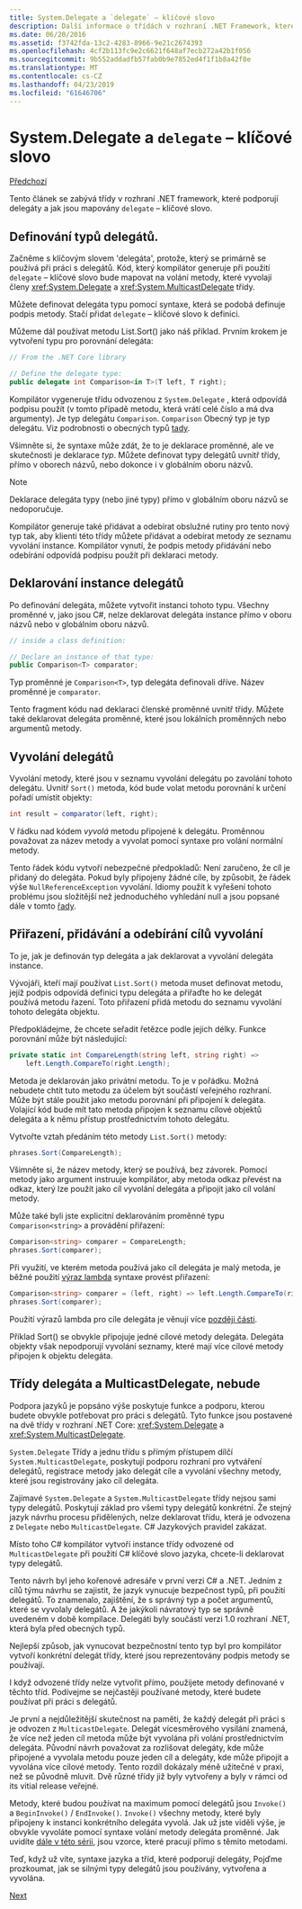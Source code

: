 ```yaml
---
title: System.Delegate a `delegate` – klíčové slovo
description: Další informace o třídách v rozhraní .NET Framework, které podporují delegáty a jak jsou mapovány – klíčové slovo 'delegáta'.
ms.date: 06/20/2016
ms.assetid: f3742fda-13c2-4283-8966-9e21c2674393
ms.openlocfilehash: 4cf2b113fc9e2c6621f648af7ecb272a42b1f056
ms.sourcegitcommit: 9b552addadfb57fab0b9e7852ed4f1f1b8a42f8e
ms.translationtype: MT
ms.contentlocale: cs-CZ
ms.lasthandoff: 04/23/2019
ms.locfileid: "61646706"
---
```

# <a name="systemdelegate-and-the-delegate-keyword"></a>System.Delegate a `delegate` – klíčové slovo

[Předchozí](delegates-overview.md)

Tento článek se zabývá třídy v rozhraní .NET framework, které podporují delegáty a jak jsou mapovány `delegate` – klíčové slovo.

## <a name="defining-delegate-types"></a>Definování typů delegátů.

Začněme s klíčovým slovem 'delegáta', protože, který se primárně se používá při práci s delegátů. Kód, který kompilátor generuje při použití `delegate` – klíčové slovo bude mapovat na volání metody, které vyvolají členy <xref:System.Delegate> a <xref:System.MulticastDelegate> třídy. 

Můžete definovat delegáta typu pomocí syntaxe, která se podobá definuje podpis metody. Stačí přidat `delegate` – klíčové slovo k definici.

Můžeme dál používat metodu List.Sort() jako náš příklad. Prvním krokem je vytvoření typu pro porovnání delegáta:

```csharp
// From the .NET Core library

// Define the delegate type:
public delegate int Comparison<in T>(T left, T right);
```

Kompilátor vygeneruje třídu odvozenou z `System.Delegate` , která odpovídá podpisu použít (v tomto případě metodu, která vrátí celé číslo a má dva argumenty). Je typ delegátu `Comparison`. `Comparison` Obecný typ je typ delegátu. Viz podrobnosti o obecných typů [tady](generics.md).

Všimněte si, že syntaxe může zdát, že to je deklarace proměnné, ale ve skutečnosti je deklarace *typ*. Můžete definovat typy delegátů uvnitř třídy, přímo v oborech názvů, nebo dokonce i v globálním oboru názvů.

> [!NOTE]
> Deklarace delegáta typy (nebo jiné typy) přímo v globálním oboru názvů se nedoporučuje. 

Kompilátor generuje také přidávat a odebírat obslužné rutiny pro tento nový typ tak, aby klienti této třídy můžete přidávat a odebírat metody ze seznamu vyvolání instance. Kompilátor vynutí, že podpis metody přidávání nebo odebírání odpovídá podpisu použít při deklaraci metody. 

## <a name="declaring-instances-of-delegates"></a>Deklarování instance delegátů

Po definování delegáta, můžete vytvořit instanci tohoto typu.
Všechny proměnné v, jako jsou C#, nelze deklarovat delegáta instance přímo v oboru názvů nebo v globálním oboru názvů.

```csharp
// inside a class definition:

// Declare an instance of that type:
public Comparison<T> comparator;
```

Typ proměnné je `Comparison<T>`, typ delegáta definovali dříve. Název proměnné je `comparator`.
 
 Tento fragment kódu nad deklaraci členské proměnné uvnitř třídy. Můžete také deklarovat delegáta proměnné, které jsou lokálních proměnných nebo argumentů metody.

## <a name="invoking-delegates"></a>Vyvolání delegátů

Vyvolání metody, které jsou v seznamu vyvolání delegátu po zavolání tohoto delegátu. Uvnitř `Sort()` metoda, kód bude volat metodu porovnání k určení pořadí umístit objekty:

```csharp
int result = comparator(left, right);
```

V řádku nad kódem *vyvolá* metodu připojené k delegátu.
Proměnnou považovat za název metody a vyvolat pomocí syntaxe pro volání normální metody.

Tento řádek kódu vytvoří nebezpečné předpokladů: Není zaručeno, že cíl je přidaný do delegáta. Pokud byly připojeny žádné cíle, by způsobit, že řádek výše `NullReferenceException` vyvolání. Idiomy použít k vyřešení tohoto problému jsou složitější než jednoduchého vyhledání null a jsou popsané dále v tomto [řady](delegates-patterns.md).

## <a name="assigning-adding-and-removing-invocation-targets"></a>Přiřazení, přidávání a odebírání cílů vyvolání

To je, jak je definován typ delegáta a jak deklarovat a vyvolání delegáta instance.

Vývojáři, kteří mají používat `List.Sort()` metoda muset definovat metodu, jejíž podpis odpovídá definici typu delegáta a přiřaďte ho ke delegát používá metodu řazení. Toto přiřazení přidá metodu do seznamu vyvolání tohoto delegáta objektu.

Předpokládejme, že chcete seřadit řetězce podle jejich délky. Funkce porovnání může být následující:

```csharp
private static int CompareLength(string left, string right) =>
    left.Length.CompareTo(right.Length);
```

Metoda je deklarován jako privátní metodu. To je v pořádku. Možná nebudete chtít tuto metodu za účelem být součástí veřejného rozhraní. Může být stále použit jako metodu porovnání při připojení k delegáta. Volající kód bude mít tato metoda připojen k seznamu cílové objektů delegáta a k němu přístup prostřednictvím tohoto delegátu.

Vytvořte vztah předáním této metody `List.Sort()` metody:

```csharp
phrases.Sort(CompareLength);
```

Všimněte si, že název metody, který se používá, bez závorek. Pomocí metody jako argument instruuje kompilátor, aby metoda odkaz převést na odkaz, který lze použít jako cíl vyvolání delegáta a připojit jako cíl volání metody.

Může také byli jste explicitní deklarováním proměnné typu `Comparison<string>` a provádění přiřazení:

```csharp
Comparison<string> comparer = CompareLength;
phrases.Sort(comparer);
```

Při využití, ve kterém metoda používá jako cíl delegáta je malý metoda, je běžné použití [výraz lambda](./programming-guide/statements-expressions-operators/lambda-expressions.md) syntaxe provést přiřazení:

```csharp
Comparison<string> comparer = (left, right) => left.Length.CompareTo(right.Length);
phrases.Sort(comparer);
```

Použití výrazů lambda pro cíle delegáta je věnují více [později části](delegates-patterns.md).

Příklad Sort() se obvykle připojuje jedné cílové metody delegáta. Delegáta objekty však nepodporují vyvolání seznamy, které mají více cílové metody připojen k objektu delegáta.

## <a name="delegate-and-multicastdelegate-classes"></a>Třídy delegáta a MulticastDelegate, nebude

Podpora jazyků je popsáno výše poskytuje funkce a podporu, kterou budete obvykle potřebovat pro práci s delegátů. Tyto funkce jsou postavené na dvě třídy v rozhraní .NET Core: <xref:System.Delegate> a <xref:System.MulticastDelegate>.

`System.Delegate` Třídy a jednu třídu s přímým přístupem dílčí `System.MulticastDelegate`, poskytují podporu rozhraní pro vytváření delegátů, registrace metody jako delegát cíle a vyvolání všechny metody, které jsou registrovány jako cíl delegáta. 

Zajímavé `System.Delegate` a `System.MulticastDelegate` třídy nejsou sami typy delegátů. Poskytují základ pro všemi typy delegátů konkrétní. Že stejný jazyk návrhu procesu přidělených, nelze deklarovat třídu, která je odvozena z `Delegate` nebo `MulticastDelegate`. C# Jazykových pravidel zakázat.
 
Místo toho C# kompilátor vytvoří instance třídy odvozené od `MulticastDelegate` při použití C# klíčové slovo jazyka, chcete-li deklarovat typy delegátů.

Tento návrh byl jeho kořenové adresáře v první verzi C# a .NET. Jedním z cílů týmu návrhu se zajistit, že jazyk vynucuje bezpečnost typů, při použití delegátů. To znamenalo, zajištění, že s správný typ a počet argumentů, které se vyvolaly delegátů. A že jakýkoli návratový typ se správně uvedeném v době kompilace. Delegáti byly součástí verzi 1.0 rozhraní .NET, která byla před obecných typů.

Nejlepší způsob, jak vynucovat bezpečnostní tento typ byl pro kompilátor vytvoří konkrétní delegát třídy, které jsou reprezentovány podpis metody se používají.

I když odvozené třídy nelze vytvořit přímo, použijete metody definované v těchto tříd. Podívejme se nejčastěji používané metody, které budete používat při práci s delegátů.

Je první a nejdůležitější skutečnost na paměti, že každý delegát při práci s je odvozen z `MulticastDelegate`. Delegát vícesměrového vysílání znamená, že více než jeden cíl metoda může být vyvolána při volání prostřednictvím delegáta. Původní návrh považovat za rozlišovat delegáty, kde může připojené a vyvolala metodu pouze jeden cíl a delegáty, kde může připojit a vyvolána více cílové metody. Tento rozdíl dokázaly méně užitečné v praxi, než se původně mluvit. Dvě různé třídy již byly vytvořeny a byly v rámci od its vitial release veřejné.

Metody, které budou používat na maximum pomocí delegátů jsou `Invoke()` a `BeginInvoke()`  /  `EndInvoke()`. `Invoke()` všechny metody, které byly připojeny k instanci konkrétního delegáta vyvolá. Jak už jste viděli výše, je obvykle vyvoláte pomocí syntaxe volání metody delegáta proměnné. Jak uvidíte [dále v této sérii](delegates-patterns.md), jsou vzorce, které pracují přímo s těmito metodami.

Teď, když už víte, syntaxe jazyka a tříd, které podporují delegáty, Pojďme prozkoumat, jak se silnými typy delegátů jsou používány, vytvořena a vyvolána.

[Next](delegates-strongly-typed.md)
